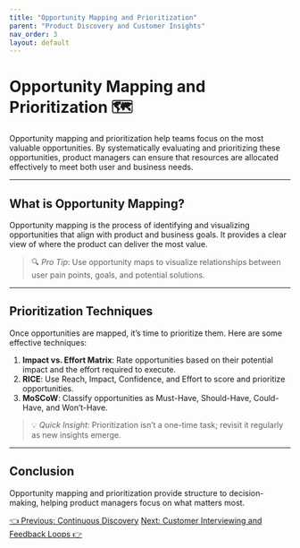 ```yaml
---
title: "Opportunity Mapping and Prioritization"
parent: "Product Discovery and Customer Insights"
nav_order: 3
layout: default
---
```


# Opportunity Mapping and Prioritization 🗺️

Opportunity mapping and prioritization help teams focus on the most valuable opportunities. By systematically evaluating and prioritizing these opportunities, product managers can ensure that resources are allocated effectively to meet both user and business needs.

---

## What is Opportunity Mapping?

Opportunity mapping is the process of identifying and visualizing opportunities that align with product and business goals. It provides a clear view of where the product can deliver the most value.

> 🔍 *Pro Tip*: Use opportunity maps to visualize relationships between user pain points, goals, and potential solutions.

---

## Prioritization Techniques

Once opportunities are mapped, it’s time to prioritize them. Here are some effective techniques:

1. **Impact vs. Effort Matrix**: Rate opportunities based on their potential impact and the effort required to execute.
2. **RICE**: Use Reach, Impact, Confidence, and Effort to score and prioritize opportunities.
3. **MoSCoW**: Classify opportunities as Must-Have, Should-Have, Could-Have, and Won’t-Have.

> 💡 *Quick Insight*: Prioritization isn’t a one-time task; revisit it regularly as new insights emerge.

---

## Conclusion

Opportunity mapping and prioritization provide structure to decision-making, helping product managers focus on what matters most.

<div class="nav-buttons">
    <a href="/docs/2-product-discovery-and-customer-insights/continuous-discovery/" class="btn btn-secondary">👈 Previous: Continuous Discovery</a>
    <a href="/docs/2-product-discovery-and-customer-insights/customer-interviewing-and-feedback-loops/" class="btn btn-primary">Next: Customer Interviewing and Feedback Loops 👉</a>
</div>
